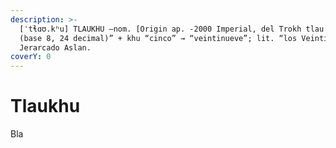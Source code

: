 ```yaml
---
description: >-
  [ˈtɬɑʊ.kʰu] TLAUKHU –nom. [Origin ap. -2000 Imperial, del Trokh tlau “treinta
  (base 8, 24 decimal)” + khu “cinco” → “veintinueve”; lit. “los Veintinueve”].
  Jerarcado Aslan.
coverY: 0
---
```


# Tlaukhu

Bla
